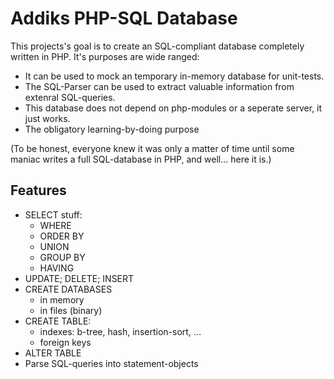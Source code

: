 Addiks PHP-SQL Database
===================================

This projects's goal is to create an SQL-compliant database completely written in PHP.
It's purposes are wide ranged:
 - It can be used to mock an temporary in-memory database for unit-tests.
 - The SQL-Parser can be used to extract valuable information from extenral SQL-queries.
 - This database does not depend on php-modules or a seperate server, it just works.
 - The obligatory learning-by-doing purpose

(To be honest, everyone knew it was only a matter of time until some maniac
 writes a full SQL-database in PHP, and well... here it is.)

## Features

 - SELECT stuff:
    - WHERE
    - ORDER BY
    - UNION
    - GROUP BY
    - HAVING
 - UPDATE; DELETE; INSERT
 - CREATE DATABASES
    - in memory
    - in files (binary)
 - CREATE TABLE:
    - indexes: b-tree, hash, insertion-sort, ...
    - foreign keys
 - ALTER TABLE
 - Parse SQL-queries into statement-objects
